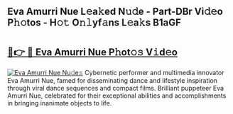 ## Eva Amurri Nue L𝚎a𝚔ed N𝚞𝚍e - Part-DBr Vi𝚍𝚎o P𝚑𝚘tos - H𝚘𝚝 O𝚗𝚕yf𝚊ns L𝚎a𝚔s B1aGF

# <h2><a href="http://kf46ce2.oniu.top/?m=Eva+Amurri+Nue">🔗👉 🔴 Eva Amurri Nue P𝚑ot𝚘𝚜 V𝚒d𝚎o</a></h2>

[![Eva Amurri Nue Nu𝚍e𝚜](https://i.imgur.com/0qMVB7G.gif)](http://kf46ce2.oniu.top/?m=Eva+Amurri+Nue)
Cybernetic performer and multimedia innovator Eva Amurri Nue, famed for disseminating dance and lifestyle inspiration through viral dance sequences and compact films. Brilliant puppeteer Eva Amurri Nue, celebrated for their exceptional abilities and accomplishments in bringing inanimate objects to life.  
